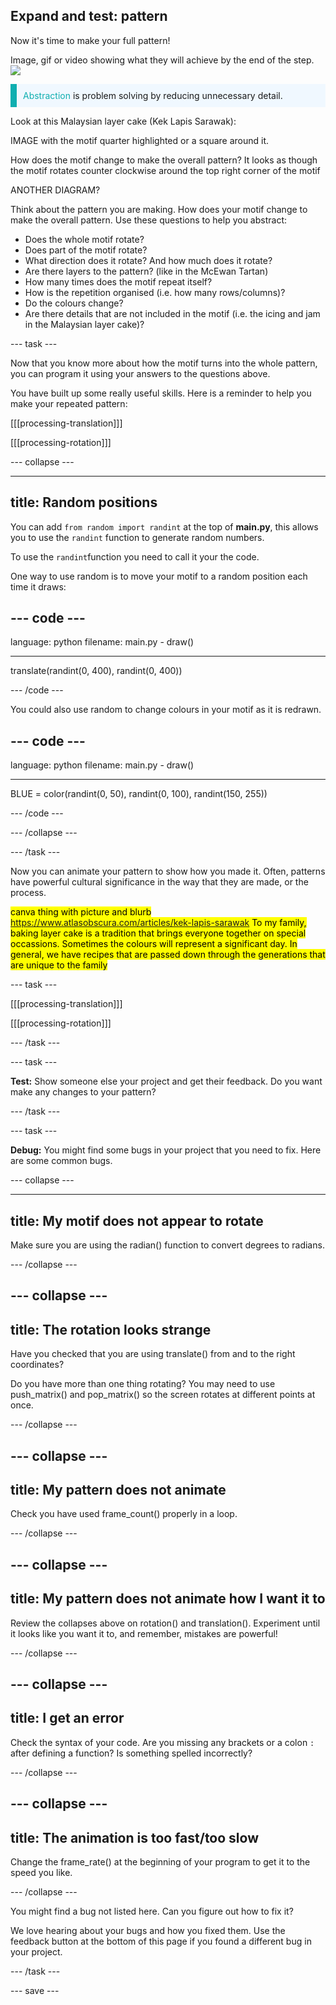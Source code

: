 ## Expand and test: pattern

Now it's time to make your full pattern!

Image, gif or video showing what they will achieve by the end of the step. ![](images/image.png)

</p>

<p style="border-left: solid; border-width:10px; border-color: #0faeb0; background-color: aliceblue; padding: 10px;"><span style="color: #0faeb0">Abstraction</span> is problem solving by reducing unnecessary detail. 

</p>

Look at this Malaysian layer cake (Kek Lapis Sarawak):

IMAGE with the motif quarter highlighted or a square around it.

How does the motif change to make the overall pattern? It looks as though the motif rotates counter clockwise around the top right corner of the motif

ANOTHER DIAGRAM?

Think about the pattern you are making. How does your motif change to make the overall pattern. Use these questions to help you abstract:
- Does the whole motif rotate?
- Does part of the motif rotate?
- What direction does it rotate? And how much does it rotate?
- Are there layers to the pattern? (like in the McEwan Tartan)
- How many times does the motif repeat itself?
- How is the repetition organised (i.e. how many rows/columns)?
- Do the colours change?
- Are there details that are not included in the motif (i.e. the icing and jam in the Malaysian layer cake)?

--- task ---

Now that you know more about how the motif turns into the whole pattern, you can program it using your answers to the questions above.

You have built up some really useful skills. Here is a reminder to help you make your repeated pattern: 

[[[processing-translation]]]

[[[processing-rotation]]]

--- collapse ---

---
title: Random positions
---

You can add `from random import randint` at the top of **main.py**, this allows you to use the `randint` function to generate random numbers.

To use the `randint`function you need to call it your the code. 

One way to use random is to move your motif to a random position each time it draws:

--- code ---
---
language: python
filename: main.py - draw()

---

translate(randint(0, 400), randint(0, 400))

--- /code ---

You could also use random to change colours in your motif as it is redrawn. 

--- code ---
---
language: python
filename: main.py - draw()

---

BLUE = color(randint(0, 50), randint(0, 100), randint(150, 255))

--- /code ---




--- /collapse ---

--- /task ---

Now you can animate your pattern to show how you made it. Often, patterns have powerful cultural significance in the way that they are made, or the process.

<mark>canva thing with picture and blurb https://www.atlasobscura.com/articles/kek-lapis-sarawak To my family, baking layer cake is a tradition that brings everyone together on special occassions. Sometimes the colours will represent a significant day. In general, we have recipes that are passed down through the generations that are unique to the family</mark>

--- task ---

[[[processing-translation]]]

[[[processing-rotation]]]

--- /task ---


--- task ---

**Test:** Show someone else your project and get their feedback. Do you want make any changes to your pattern? 

--- /task ---

--- task ---

**Debug:** You might find some bugs in your project that you need to fix. Here are some common bugs.

--- collapse ---

---
title: My motif does not appear to rotate
---

Make sure you are using the radian() function to convert degrees to radians.

--- /collapse ---

--- collapse ---
---
title: The rotation looks strange
---

Have you checked that you are using translate() from and to the right coordinates? 

Do you have more than one thing rotating? You may need to use push_matrix() and pop_matrix() so the screen rotates at different points at once.

--- /collapse ---

--- collapse ---
---
title: My pattern does not animate
---

Check you have used frame_count() properly in a loop.

--- /collapse ---

--- collapse ---
---
title: My pattern does not animate how I want it to
---

Review the collapses above on rotation() and translation(). Experiment until it looks like you want it to, and remember, mistakes are powerful!

--- /collapse ---

--- collapse ---
---
title: I get an error
---

Check the syntax of your code. Are you missing any brackets or a colon `:` after defining a function? Is something spelled incorrectly?

--- /collapse ---

--- collapse ---
---
title: The animation is too fast/too slow
---

Change the frame_rate() at the beginning of your program to get it to the speed you like.

--- /collapse ---

You might find a bug not listed here. Can you figure out how to fix it?

We love hearing about your bugs and how you fixed them. Use the feedback button at the bottom of this page if you found a different bug in your project.

--- /task ---


--- save ---
